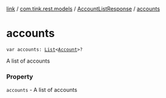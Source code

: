 [link](../../index.md) / [com.tink.rest.models](../index.md) / [AccountListResponse](index.md) / [accounts](./accounts.md)

# accounts

`var accounts: `[`List`](https://kotlinlang.org/api/latest/jvm/stdlib/kotlin.collections/-list/index.html)`<`[`Account`](../-account/index.md)`>?`

A list of accounts

### Property

`accounts` - A list of accounts